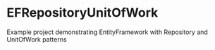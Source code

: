 # EFRepositoryUnitOfWork
Example project demonstrating EntityFramework with Repository and UnitOfWork patterns
